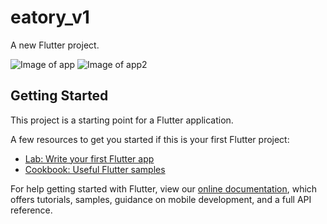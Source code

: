 # eatory_v1

A new Flutter project.

![Image of app](https://github.com/joshh152/Eatini/blob/master/assets/images/s1.jpg) ![Image of app2](https://github.com/joshh152/Eatini/blob/master/assets/images/s2.jpg)

## Getting Started

This project is a starting point for a Flutter application.

A few resources to get you started if this is your first Flutter project:

- [Lab: Write your first Flutter app](https://flutter.dev/docs/get-started/codelab)
- [Cookbook: Useful Flutter samples](https://flutter.dev/docs/cookbook)

For help getting started with Flutter, view our
[online documentation](https://flutter.dev/docs), which offers tutorials,
samples, guidance on mobile development, and a full API reference.
